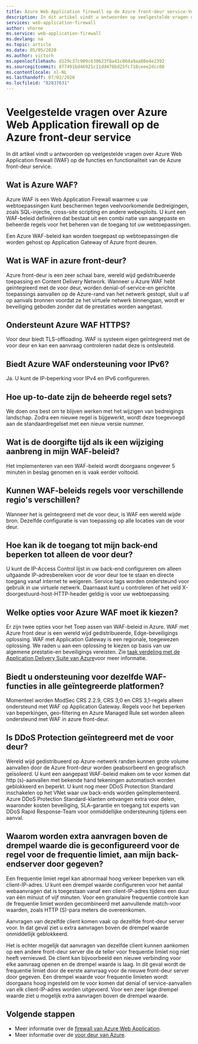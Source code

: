 ```yaml
---
title: Azure Web Application firewall op de Azure front-deur service-Veelgestelde vragen
description: In dit artikel vindt u antwoorden op veelgestelde vragen over Web Application firewall op de front-deur van Azure
services: web-application-firewall
author: vhorne
ms.service: web-application-firewall
ms.devlang: na
ms.topic: article
ms.date: 05/05/2020
ms.author: victorh
ms.openlocfilehash: d129c37c909c630623f8a41c06da9aa80e4e2392
ms.sourcegitcommit: 877491bd46921c11dd478bd25fc718ceee2dcc08
ms.contentlocale: nl-NL
ms.lasthandoff: 07/02/2020
ms.locfileid: "82837631"
---
```

# <a name="frequently-asked-questions-for-azure-web-application-firewall-on-azure-front-door-service"></a>Veelgestelde vragen over Azure Web Application firewall op de Azure front-deur service

In dit artikel vindt u antwoorden op veelgestelde vragen over Azure Web Application firewall (WAF) op de functies en functionaliteit van de Azure front-deur service. 

## <a name="what-is-azure-waf"></a>Wat is Azure WAF?

Azure WAF is een Web Application Firewall waarmee u uw webtoepassingen kunt beschermen tegen veelvoorkomende bedreigingen, zoals SQL-injectie, cross-site scripting en andere webexploits. U kunt een WAF-beleid definiëren dat bestaat uit een combi natie van aangepaste en beheerde regels voor het beheren van de toegang tot uw webtoepassingen.

Een Azure WAF-beleid kan worden toegepast op webtoepassingen die worden gehost op Application Gateway of Azure front deuren.

## <a name="what-is-waf-on-azure-front-door"></a>Wat is WAF in azure front-deur? 

Azure front-deur is een zeer schaal bare, wereld wijd gedistribueerde toepassing en Content Delivery Network. Wanneer u Azure WAF hebt geïntegreerd met de voor deur, worden denial-of-service-en gerichte toepassings aanvallen op de Azure-rand van het netwerk gestopt, sluit u af op aanvals bronnen voordat ze het virtuele netwerk binnengaan, wordt er beveiliging geboden zonder dat de prestaties worden aangetast.

## <a name="does-azure-waf-support-https"></a>Ondersteunt Azure WAF HTTPS?

Voor deur biedt TLS-offloading. WAF is systeem eigen geïntegreerd met de voor deur en kan een aanvraag controleren nadat deze is ontsleuteld.

## <a name="does-azure-waf-support-ipv6"></a>Biedt Azure WAF ondersteuning voor IPv6?

Ja. U kunt de IP-beperking voor IPv4 en IPv6 configureren.

## <a name="how-up-to-date-are-the-managed-rule-sets"></a>Hoe up-to-date zijn de beheerde regel sets?

We doen ons best om te blijven werken met het wijzigen van bedreigings landschap. Zodra een nieuwe regel is bijgewerkt, wordt deze toegevoegd aan de standaardregelset met een nieuw versie nummer.

## <a name="what-is-the-propagation-time-if-i-make-a-change-to-my-waf-policy"></a>Wat is de doorgifte tijd als ik een wijziging aanbreng in mijn WAF-beleid?

Het implementeren van een WAF-beleid wordt doorgaans ongeveer 5 minuten in beslag genomen en is vaak eerder voltooid.

## <a name="can-waf-policies-be-different-for-different-regions"></a>Kunnen WAF-beleids regels voor verschillende regio's verschillen?

Wanneer het is geïntegreerd met de voor deur, is WAF een wereld wijde bron. Dezelfde configuratie is van toepassing op alle locaties van de voor deur.
 
## <a name="how-do-i-limit-access-to-my-back-end-to-be-from-front-door-only"></a>Hoe kan ik de toegang tot mijn back-end beperken tot alleen de voor deur?

U kunt de IP-Access Control lijst in uw back-end configureren om alleen uitgaande IP-adresbereiken voor de voor deur toe te staan en directe toegang vanaf internet te weigeren. Service tags worden ondersteund voor gebruik in uw virtuele netwerk. Daarnaast kunt u controleren of het veld X-doorgestuurd-host-HTTP-header geldig is voor uw webtoepassing.

## <a name="which-azure-waf-options-should-i-choose"></a>Welke opties voor Azure WAF moet ik kiezen?

Er zijn twee opties voor het Toep assen van WAF-beleid in Azure. WAF met Azure front deur is een wereld wijd gedistribueerde, Edge-beveiligings oplossing. WAF met Application Gateway is een regionale, toegewezen oplossing. We raden u aan een oplossing te kiezen op basis van uw algemene prestatie-en beveiligings vereisten. Zie [taak verdeling met de Application Delivery Suite van Azure](https://docs.microsoft.com/azure/frontdoor/front-door-lb-with-azure-app-delivery-suite)voor meer informatie.


## <a name="do-you-support-same-waf-features-in-all-integrated-platforms"></a>Biedt u ondersteuning voor dezelfde WAF-functies in alle geïntegreerde platformen?

Momenteel worden ModSec CRS 2.2.9, CRS 3,0 en CRS 3,1-regels alleen ondersteund met WAF op Application Gateway. Regels voor het beperken van beperkingen, geo-filtering en Azure Managed Rule set worden alleen ondersteund met WAF in azure front-deur.

## <a name="is-ddos-protection-integrated-with-front-door"></a>Is DDoS Protection geïntegreerd met de voor deur? 

Wereld wijd gedistribueerd op Azure-netwerk randen kunnen grote volume aanvallen door de Azure front-deur worden geabsorbeerd en geografisch geïsoleerd. U kunt een aangepast WAF-beleid maken om te voor komen dat http (s)-aanvallen met bekende hand tekeningen automatisch worden geblokkeerd en beperkt. U kunt nog meer DDoS Protection Standard inschakelen op het VNet waar uw back-ends worden geïmplementeerd. Azure DDoS Protection Standard-klanten ontvangen extra voor delen, waaronder kosten beveiliging, SLA-garantie en toegang tot experts van DDoS Rapid Response-Team voor onmiddellijke ondersteuning tijdens een aanval.

## <a name="why-do-additional-requests-above-the-threshold-configured-for-my-rate-limit-rule-get-passed-to-my-backend-server"></a>Waarom worden extra aanvragen boven de drempel waarde die is geconfigureerd voor de regel voor de frequentie limiet, aan mijn back-endserver door gegeven?

Een frequentie limiet regel kan abnormaal hoog verkeer beperken van elk client-IP-adres. U kunt een drempel waarde configureren voor het aantal webaanvragen dat is toegestaan vanaf een client-IP-adres tijdens een duur van één minuut of vijf minuten. Voor een granulaire frequentie controle kan de frequentie limiet worden gecombineerd met aanvullende match-voor waarden, zoals HTTP (S)-para meters die overeenkomen. 

Aanvragen van dezelfde client komen vaak op dezelfde front-deur server voor. In dat geval ziet u extra aanvragen boven de drempel waarde onmiddellijk geblokkeerd. 

Het is echter mogelijk dat aanvragen van dezelfde client kunnen aankomen op een andere front-deur server die de teller voor frequentie limiet nog niet heeft vernieuwd. De client kan bijvoorbeeld een nieuwe verbinding voor elke aanvraag openen en de drempel waarde is laag. In dit geval wordt de frequentie limiet door de eerste aanvraag voor de nieuwe front-deur server door gegeven. Een drempel waarde voor frequentie limieten wordt doorgaans hoog ingesteld om te voor komen dat denial of service-aanvallen van elk client-IP-adres worden uitgevoerd. Voor een zeer lage drempel waarde ziet u mogelijk extra aanvragen boven de drempel waarde.

## <a name="next-steps"></a>Volgende stappen

- Meer informatie over de [firewall van Azure Web Application](../overview.md).
- Meer informatie over de [voor deur van Azure](../../frontdoor/front-door-overview.md).
